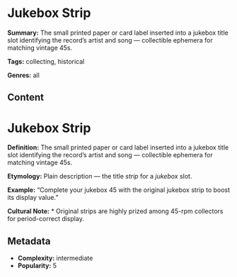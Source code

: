 # Jukebox Strip

**Summary:** The small printed paper or card label inserted into a jukebox title slot identifying the record’s artist and song — collectible ephemera for matching vintage 45s.

**Tags:** collecting, historical

**Genres:** all

## Content

# Jukebox Strip

**Definition:** The small printed paper or card label inserted into a jukebox title slot identifying the record’s artist and song — collectible ephemera for matching vintage 45s.

**Etymology:** Plain description — the title *strip* for a *jukebox* slot.

**Example:** “Complete your jukebox 45 with the original jukebox strip to boost its display value.”

**Cultural Note:** * Original strips are highly prized among 45-rpm collectors for period-correct display.

## Metadata

- **Complexity:** intermediate
- **Popularity:** 5
